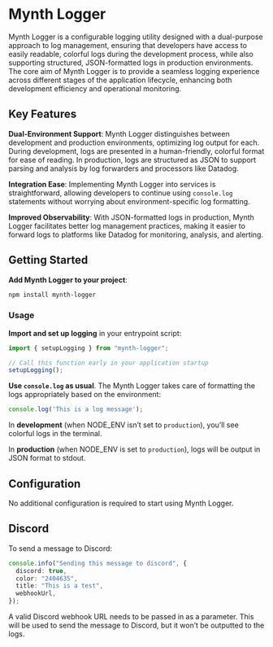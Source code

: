 # Mynth Logger

Mynth Logger is a configurable logging utility designed with a
dual-purpose approach to log management, ensuring that developers have
access to easily readable, colorful logs during the development process,
while also supporting structured, JSON-formatted logs in production
environments. The core aim of Mynth Logger is to provide a seamless
logging experience across different stages of the application lifecycle,
enhancing both development efficiency and operational monitoring.

## Key Features

**Dual-Environment Support**: Mynth Logger distinguishes between
development and production environments, optimizing log output for each.
During development, logs are presented in a human-friendly, colorful
format for ease of reading. In production, logs are structured as JSON
to support parsing and analysis by log forwarders and processors like
Datadog.

**Integration Ease**: Implementing Mynth Logger into services is
straightforward, allowing developers to continue using `console.log`
statements without worrying about environment-specific log formatting.

**Improved Observability**: With JSON-formatted logs in production,
Mynth Logger facilitates better log management practices, making it
easier to forward logs to platforms like Datadog for monitoring,
analysis, and alerting.

## Getting Started

**Add Mynth Logger to your project**:

``` bash
npm install mynth-logger
```

### Usage

**Import and set up logging** in your entrypoint script:

``` typescript
import { setupLogging } from "mynth-logger";

// Call this function early in your application startup
setupLogging();
```

**Use `console.log` as usual**. The Mynth Logger takes care of
formatting the logs appropriately based on the environment:

``` typescript
console.log('This is a log message');
```

In **development** (when NODE\_ENV isn’t set to `production`), you’ll
see colorful logs in the terminal.

In **production** (when NODE\_ENV is set to `production`), logs will be
output in JSON format to stdout.

## Configuration

No additional configuration is required to start using Mynth Logger.

## Discord

To send a message to Discord:

``` typescript
console.info("Sending this message to discord", {
  discord: true,
  color: "2404635",
  title: "This is a test",
  webhookUrl,
});
```

A valid Discord webhook URL needs to be passed in as a parameter. This
will be used to send the message to Discord, but it won’t be outputted
to the logs.
